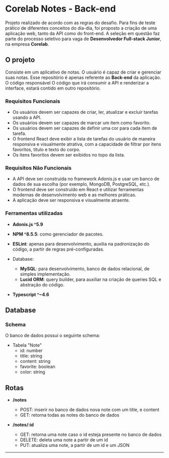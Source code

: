 # Corelab Notes - Back-end

Projeto realizado de acordo com as regras do desafio. Para fins de teste prático de diferentes conceitos do dia-dia, foi proposto a criação de uma aplicação web, tanto da API como do front-end. A seleção em questão faz parte do processo seletivo para vaga de <b>Desenvolvedor Full-stack Junior</b>, na empresa <b>Corelab</b>.

## O projeto

Consiste em um aplicativo de notas. O usuário é capaz de criar e gerenciar suas notas. 
Esse repositório é apenas referente ao <b>Back-end</b> da aplicação. O código responsável O código que irá consumir a API e renderizar a interface, estará contido em outro repositório.

### Requisitos Funcionais

- Os usuários devem ser capazes de criar, ler, atualizar e excluir tarefas usando a API.
- Os usuários devem ser capazes de marcar um item como favorito.
- Os usuários devem ser capazes de definir uma cor para cada item de tarefa.
- O frontend React deve exibir a lista de tarefas do usuário de maneira responsiva e visualmente atrativa, com a capacidade de filtrar por itens favoritos, título e texto do corpo.
- Os itens favoritos devem ser exibidos no topo da lista.

### Requisitos Não Funcionais

- A API deve ser construída no framework Adonis.js e usar um banco de dados de sua escolha (por exemplo, MongoDB, PostgreSQL, etc.).
- O frontend deve ser construído em React e utilizar ferramentas modernas de desenvolvimento web e as melhores práticas.
- A aplicação deve ser responsiva e visualmente atraente.

### Ferramentas utilizadas

- <b>Adonis.js ^5.9</b> 

- <b>NPM ^8.5.5</b>: como gerenciador de pacotes.

- <b>ESLint</b>: apenas para desenvolvimento, auxilia na padronização do código, a partir de regras pré-configuradas.

- Database:
    - <b>MySQL</b>: para desenvolvimento, banco de dados relacional, de simples implementação.
    - <b>Lucid ORM</b>: query builder, para auxiliar na criação de queries SQL e abstração do código.

- <b>Typescript ^~4.6</b> 

## Database

### Schema

O banco de dados possui o seguinte schema:
- Tabela "Note"
    - id: number
    - title: string
    - content: string
    - favorite: boolean
    - color: string

## Rotas 

- <b>/notes</b>
    - POST: inserir no banco de dados nova note com um title, e content 
    - GET: retorna todas as notes do banco de dados
    
- <b>/notes/:id</b>
    - GET: retorna uma note caso o id esteja presente no banco de dados
    - DELETE: deleta uma note a partir de um id
    - PUT: atualiza uma note, a partir de um id e um JSON

----
